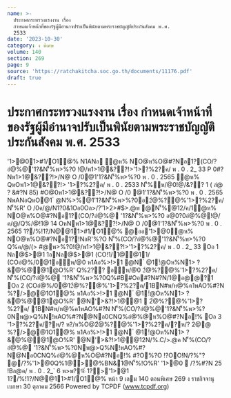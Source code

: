 ```yaml
---
name: >-
  ประกาศกระทรวงแรงงาน เรื่อง
  กำหนดเจ้าหน้าที่ของรัฐผู้มีอำนาจปรับเป็นพินัยตามพระราชบัญญัติประกันสังคม พ.ศ.
  2533
date: '2023-10-30'
category: ง พิเศษ
volume: 140
section: 269
page: 9
source: 'https://ratchakitcha.soc.go.th/documents/11176.pdf'
draft: true
---
```


# ประกาศกระทรวงแรงงาน เรื่อง กำหนดเจ้าหน้าที่ของรัฐผู้มีอำนาจปรับเป็นพินัยตามพระราชบัญญัติประกันสังคม พ.ศ. 2533

'1>@01>#1/O1@% N1ANอ ํ@ห% NO@ห%O@#?Nอ1?(CO/?อํ@%@'1?&N'็%พ>%?0 !@/พ1>1@&??!>'1>?%2?ค/ พ . 0 . 2_ 33 P 0#?Nพ1>1@&??!>/N@ O /0@1'1?&N'็%พ>%?0 พ . 0 . 2565 ํ@ห% QหOพ1>1@&??!> '1>?%2?ค/ พ . 0 . 2533 N'็%ห/@0!@/&?? 1 ( ลํ@ ? &#?N 85) #O@0พ1>1@&??!>/N@ O /0 @1'1?&N'็%พ>%?0 พ . 0 . 2565 NพANอQหO@1 ํ @N%>%@1'1?&N'็%พ>%?0อ2ํ@%?@%'1>?%2?ค/ N'็%R' O /0ค/@/N1?0&1Oอ0Oล>/?'1>2>#$>.@พ @N'็%@12/ค/1ํ@ห% NO@ห%O@#?Nอ1?(CO/?อํ@%@ '1?&N'็%พ>%?0 อ@0?0อํ@%@!@/ค/@/Q%/@!1@ 14 OหNพ1>1@&??!>/N@ O /0@1'1?&N'็%พ>%?0 พ . 0 . 2565 1?/%!1?/N@@11>#1/O1@% @ออ'1>@0ํ@ห% NO@ห%O@#?Nอ1?!NอR'%?O N'็%(CO/?อํ@%@'1?&N'็%พ>%?0 Q%ค/@/(> #@พ>%?0!@/พ1>1@&??!>'1>?%2?ค/ พ . 0 . 2_ 33 Oอ 1 Nล@$>@1 1อNล@$>@1 (CO!1/1@@11/ (COอํ@%/0@1อห/@0 ห1Aอ%>!>1 @N ํ @1!ํ@Oห%N1> ? &ํ@%@@1@O%R' Q%2?? อห/@0 2ํ@%?@%'1>?%2?ค/ N'็%(CO/?อํ@%@ '1?&N'็%พ>%?0Q%#B#Oอ#?N#?N/1@อ@@?1 Oอ 2 (COอํ@%/0@12ํ@%?@%'1>?%2?ค/1BN#พ/ห@%ค1พAO%#?N %?/>@@1O1@% ห1Aอ%>!>1 @N ํ @1!ํ@Oห%N1> ? &ํ@%@@1@O%R' @N'>&?!>1@@1  2ํ@%?@%'1>?%2?ค/ 1BN#พ/ห@%ค1พAO%#?N N'็%(CO/?อํ@%@'1?&N'็%พ>%?0Nพ@>Q%N!พAO%#?N@Nอ0CNQ%อํ@%@ห%O@#?Nอ!% Oอ 3 '1>?%2?ค/?ห/? ห?/ห%O@2ํ@%?@%'1>?%2?ค/?ห/? 2@@ %?/>@@1O1@% ห1Aอ%>!>1 @N ํ @1!ํ@Oห%N1> ? &ํ@%@@1@O%R' @N'>&?!>1@@12N/%.C/>.@ค N'็%(CO/?อํ@%@ '1?&N'็%พ>%?0Nพ@>Q%N!พAO%#?N@Nอ0CNQ%อํ@%@ห%O@#?Nอ!% #?O%?O !?OO!N/?%"? @/?%'1>@0Q%1@>@%BN&1@N'็%!O%R' '1>@0  /?%#?N 25 !Bล@ค/ พ . 0 . 2_` 6 พ>พ?%์ 1?>'1>@1 1?/%!1?/N@@11>#1/O1@% หน้า 9 เลม 140 ตอนพิเศษ 269 ง ราชกิจจานุเบกษา 30 ตุลาคม 2566 Powered by TCPDF (www.tcpdf.org)
